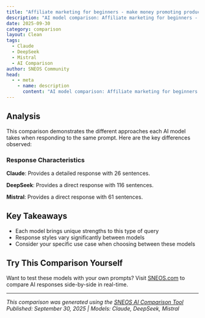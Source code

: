 ```yaml
---
title: "Affiliate marketing for beginners - make money promoting products"
description: "AI model comparison: Affiliate marketing for beginners - make money promoting products..."
date: 2025-09-30
category: comparison
layout: Clean
tags:
  - Claude
  - DeepSeek
  - Mistral
  - AI Comparison
author: SNEOS Community
head:
  - - meta
    - name: description
      content: "AI model comparison: Affiliate marketing for beginners - make money promoting products..."
---
```


<ChatComparison
  title="Affiliate marketing for beginners - make money promoting products"
  prompt="Affiliate marketing for beginners - make money promoting products"
  :responses='{
    "Claude": "# Affiliate Marketing for Beginners: Complete Getting Started Guide\n\n## What is Affiliate Marketing?\n\nAffiliate marketing is a performance-based marketing strategy where you earn commissions by promoting other companies\u0027 products or services. When someone purchases through your unique affiliate link, you receive a percentage of the sale.\n\n## How It Works\n\n1. **Join an affiliate program** (Amazon Associates, ShareASale, etc.)\n2. **Get your unique affiliate links** for products you want to promote\n3. **Share these links** through your chosen channels\n4. **Earn commissions** when people buy through your links\n\n## Getting Started Steps\n\n### 1. Choose Your Niche\n- Pick something you\u0027re passionate about or knowledgeable in\n- Research market demand and competition\n- Consider profitability (commission rates, product prices)\n\n### 2. Select Your Platform\n**Popular options:**\n- **Blog/Website**: Best for long-term success\n- **YouTube**: Great for product reviews and tutorials\n- **Social Media**: Instagram, TikTok, Pinterest\n- **Email Marketing**: High conversion rates\n- **Podcasting**: Growing audience engagement\n\n### 3. Find Affiliate Programs\n**Beginner-friendly networks:**\n- Amazon Associates (low commissions but high trust)\n- ShareASale\n- CJ Affiliate (Commission Junction)\n- ClickBank (digital products)\n- Individual company programs\n\n### 4. Create Quality Content\n- **Product reviews**: Honest, detailed assessments\n- **How-to guides**: Show products in action\n- **Comparison posts**: Help users choose between options\n- **Best-of lists**: Curated recommendations\n\n## Best Practices for Success\n\n### Content Strategy\n- **Be authentic**: Only promote products you believe in\n- **Provide value**: Help your audience solve problems\n- **Be transparent**: Always disclose affiliate relationships\n- **Focus on benefits**: Explain how products help users\n\n### Building Trust\n- Test products when possible\n- Include both pros and cons in reviews\n- Share personal experiences\n- Respond to audience questions\n\n### SEO and Traffic\n- Research keywords your audience searches for\n- Create content around buyer intent keywords\n- Build backlinks to your content\n- Optimize for mobile devices\n\n## Common Beginner Mistakes to Avoid\n\n1. **Promoting too many products** at once\n2. **Focusing only on high-commission items** (vs. what your audience needs)\n3. **Not disclosing affiliate relationships** (legal requirement)\n4. **Expecting quick results** (success takes time)\n5. **Ignoring analytics** and not tracking what works\n6. **Creating thin, promotional content** without value\n\n## Revenue Expectations\n\n**Realistic timeline:**\n- **Months 1-3**: $0-$100 (learning and building)\n- **Months 6-12**: $100-$1,000 (if consistent)\n- **Year 2\u002B**: $1,000\u002B (with established audience)\n\n**Factors affecting earnings:**\n- Niche selection\n- Content quality\n- Audience size and engagement\n- Commission rates\n- Conversion optimization\n\n## Legal Requirements\n\n- **FTC disclosure**: Must clearly state affiliate relationships\n- **Tax obligations**: Report earnings to tax authorities\n- **Platform compliance**: Follow rules of social media platforms\n- **International laws**: Consider GDPR if targeting EU audiences\n\n## Tools to Get Started\n\n**Free tools:**\n- Google Analytics (track website traffic)\n- Google Keyword Planner (keyword research)\n- Canva (create graphics)\n- Hootsuite (social media scheduling)\n\n**Paid tools (optional):**\n- Ahrefs/SEMrush (advanced SEO)\n- ConvertKit (email marketing)\n- ThirstyAffiliates (link management)\n\n## Quick Start Action Plan\n\n1. **Week 1**: Choose your niche and research affiliate programs\n2. **Week 2**: Set up your platform (blog, YouTube channel, etc.)\n3. **Week 3**: Apply to 2-3 affiliate programs\n4. **Week 4**: Create your first piece of content\n5. **Month 2**: Publish consistently and analyze what works\n6. **Month 3\u002B**: Scale successful content and optimize conversions\n\n## Key Success Principles\n\n- **Patience**: Building an audience takes time\n- **Consistency**: Regular content creation is crucial\n- **Value-first**: Always prioritize helping your audience\n- **Continuous learning**: Stay updated on trends and techniques\n- **Authenticity**: Build genuine relationships with your audience\n\nRemember, successful affiliate marketing",
    "DeepSeek": "Of course! This is a fantastic guide for anyone starting their affiliate marketing journey. Let\u0027s break it down into a clear, actionable roadmap.\n\n### What is Affiliate Marketing? (The Simple Analogy)\n\nImagine you tell a friend about an amazing new coffee maker you bought, and they go out and buy one because of your recommendation. Affiliate marketing is the digital version of that.\n\n*   **You (The Affiliate):** The recommender.\n*   **The Company (The Merchant):** The one who makes the coffee maker.\n*   **The Customer:** Your friend (or your audience).\n*   **The Affiliate Link:** Your unique \u0022recommendation code.\u0022 When someone buys through your link, the company knows it came from you and pays you a commission.\n\nIt\u0027s a win-win-win: the customer finds a great product, the company gets a sale, and you get paid for your influence.\n\n---\n\n### The Step-by-Step Beginner\u0027s Roadmap\n\nHere\u2019s how you can start from zero and build a sustainable income stream.\n\n#### Step 1: Choose Your Niche (Your Corner of the Internet)\n\nYour niche is the specific topic you\u0027ll focus on. **This is the most important decision you\u0027ll make.** Don\u0027t be too broad (\u0022fitness\u0022) and don\u0027t be too narrow (\u0022yoga for left-handed accountants\u0022).\n\n*   **The Golden Rule:** Choose a niche you are genuinely interested in or have some knowledge about. You\u0027ll be creating a lot of content about it, so passion is fuel.\n*   **Profitable Niche Ideas for Beginners:**\n    *   **Health \u0026 Wellness:** Home workouts, mental health, healthy cooking, supplements.\n    *   **Personal Finance:** Budgeting apps, investing for beginners, credit card rewards.\n    *   **Technology:** Software reviews, laptop buying guides, smartphone accessories.\n    *   **Home \u0026 DIY:** Gardening, home organization, kitchen gadgets.\n    *   **Hobbies:** Photography, gaming, knitting, camping gear.\n\n#### Step 2: Find Affiliate Programs \u0026 Products to Promote\n\nOnce you have a niche, it\u0027s time to find products that your future audience would love.\n\n*   **Affiliate Networks (The Best Place to Start):** These are massive marketplaces that connect affiliates with thousands of merchants.\n    *   **Amazon Associates:** The most beginner-friendly. Huge product selection, but commissions are relatively low. Perfect for learning.\n    *   **ShareASale:** A massive network with thousands of merchants across all niches.\n    *   **CJ Affiliate (formerly Commission Junction):** Another huge network with many big brands.\n    *   **ClickBank:** Best for digital products (e-books, courses, software) which often have very high commission rates (50-75%).\n*   **Direct Merchant Programs:** Many companies (like Shopify, Semrush, or Bluehost) run their own affiliate programs. You apply directly on their website.\n\n**Pro Tip:** When choosing a product, always ask: **\u0022Does this solve a problem or provide real value for my audience?\u0022** Never promote something just for the commission.\n\n#### Step 3: Build Your Platform (Your \u0022Home Base\u0022)\n\nYou need a place to share your recommendations. This is your platform, and it\u0027s where you\u0027ll build trust.\n\n*   **A Blog (Highly Recommended):** The classic method. You can write detailed reviews, \u0022best of\u0022 lists, and how-to guides. Use WordPress.org (with a hosting provider like Bluehost or SiteGround) for maximum flexibility.\n*   **A YouTube Channel:** Great if you\u0027re comfortable on camera. You can create unboxing videos, tutorials, and product comparisons.\n*   **Social Media (Instagram, TikTok, Pinterest, X/Twitter):** Good for driving traffic, but it\u0027s hard to build a sustainable business *solely* on someone else\u0027s platform. Use it to support your blog or YouTube channel.\n*   **An Email List (Non-Negotiable!):** This is your most valuable asset. Your email subscribers are *your* audience, not YouTube\u0027s or Facebook\u0027s. Use a service like ConvertKit, MailerLite, or AWeber to start collecting emails from day one.\n\n#### Step 4: Create Valuable Content (The Heart of It All)\n\nNobody clicks on a link that just says \u0022Buy this.\u0022 You have to provide value first.\n\n*   **Solve Problems:** Create content that answers questions your audience is searching for.\n    *   *Example:* \u0022Best Budget Laptops for Students in 2024\u0022\n*   **Be Authentic:** Give honest reviews. Mention both the pros AND the cons. Trust is your most valuable currency.\n*   **Content Formats That Work:**\n    *   **Product Reviews:** In-depth looks at a single product.\n    *   **\u0022Best X for Y\u0022 Lists:** \u0022The 5 Best Blenders for Smoothies.\u0022\n    *   **How-To Guides \u0026 Tutorials:** \u0022How to Start a Blog with Bluehost.\u0022 (You can then affiliate link to Bluehost).\n    *   **Unboxing Videos:** Showing the actual product experience.\n\n#### Step 5: Get Traffic (The Fuel)\n\nIf no one sees your content, you won\u0027t make any sales.\n\n*   **SEO (Search Engine Optimization):** The #1 long-term strategy. This is the process of optimizing your content so that it ranks high in Google search results. This brings free, consistent traffic for months and years.\n*   **Pinterest:** Excellent for niches like DIY, fashion, food, and home decor. It acts as a visual search engine.\n*   **Social Media:** Share your content on relevant Facebook groups, subreddits, and Instagram/TikTok accounts. **Don\u0027t just spam your link; be a helpful member of the community.**\n\n#### Step 6: Analyze and Improve\n\nUse the analytics dashboard in your affiliate network and Google Analytics to see what\u0027s working.\n*   Which content is getting the most clicks?\n*   Which products are converting into sales?\n*   Where is your traffic coming from?\n\nDouble down on what works and stop wasting time on what doesn\u0027t.\n\n---\n\n### How You Actually Get Paid\n\n*   **Commission Types:**\n    *   **Percentage of Sale:** You earn a % of the product\u0027s price (e.g., 5% of a $100 product = $5).\n    *   **Fixed Bounty:** You earn a fixed amount for a specific action (e.g., $50 for every person who signs up for a software trial).\n*   **Payment Threshold:** Most networks have a minimum amount you must earn before they pay you (e.g., $50 or $100).\n*   **Cookie Duration:** This is crucial. A \u0022cookie\u0022 is placed in the user\u0027s browser when they click your link. If they buy within the cookie duration (e.g., 30 days), you still get the commission, even if they don\u0027t buy immediately.\n\n---\n\n### Common Beginner Mistakes to AVOID\n\n1.  **Spamming Your Links:** This will destroy your reputation and get you banned. Provide value first.\n2.  **Promoting Too Many Products:** Start with a handful of high-quality, relevant products. Don\u0027t overwhelm your audience.\n3.  **Quitting Too Early:** Affiliate marketing is not a \u0022get rich quick\u0022 scheme. It takes 6-12 months of consistent work to see significant results. Be patient.\n4.  **Not Disclosing:** By law (like the FTC in the US), you must tell your audience that you use affiliate links and may earn a commission. It builds trust and keeps you compliant.\n\n### Your First Week Action Plan\n\n1.  **Day 1:** Brainstorm and choose your niche.\n2.  **Day 2:** Research 3-5 affiliate programs in that niche and sign up for one (start with Amazon Associates or ShareASale).\n3.  **Day 3:** Set up a simple blog (e.g., with WordPress) or a social media profile dedicated to your niche.\n4.  **Day 4-5:** Write your first piece of content\u2014a \u0022Beginner\u0027s Guide\u0022 or a \u0022Best [Product Type]\u0022 list for your niche. Include your affiliate links naturally.\n5.  **Day 6-7:** Share your content in one relevant online community (like a Facebook group or subreddit) and start learning about SEO.\n\nAffiliate marketing is a marathon, not a sprint. Focus on building a real audience, providing insane value, and building trust. The money will follow. Good luck",
    "Mistral": "Affiliate marketing is a popular way for beginners to start making money online by promoting products. Here\u0027s a step-by-step guide to help you get started:\n\n### 1. Understand the Basics\nAffiliate marketing involves promoting someone else\u0027s (or your own) products and earning a commission if people end up buying thanks to your marketing. It\u0027s based on revenue sharing.\n\n### 2. Choose a Niche\nSelect a niche that you are passionate about and have some knowledge in. This could be anything from fitness and health to technology and finance. Choosing a niche you are interested in will make it easier to create content and engage with your audience.\n\n### 3. Research Affiliate Programs\nFind affiliate programs that align with your niche. Some popular affiliate networks include:\n- **Amazon Associates**: Great for a wide range of products.\n- **ClickBank**: Known for digital products.\n- **CJ Affiliate**: Offers a variety of products and services.\n- **ShareASale**: Another diverse platform.\n- **Rakuten Marketing**: Good for physical products.\n\n### 4. Build a Platform\nYou need a platform to promote your affiliate products. Common platforms include:\n- **Blog**: Create a blog using platforms like WordPress.\n- **YouTube Channel**: Share reviews, tutorials, and unboxing videos.\n- **Social Media**: Use Instagram, Facebook, Twitter, or Pinterest.\n- **Email Marketing**: Build an email list and send newsletters.\n\n### 5. Create Quality Content\nProduce high-quality content that provides value to your audience. This could be blog posts, videos, social media posts, or email newsletters. Make sure your content is engaging, informative, and relevant to your niche.\n\n### 6. Promote Affiliate Products\nIntegrate affiliate links into your content naturally. Here are some tips:\n- **Product Reviews**: Write detailed reviews of products you recommend.\n- **Tutorials**: Create how-to guides that include affiliate links.\n- **Comparison Posts**: Compare different products and include affiliate links.\n- **Email Campaigns**: Send promotional emails with affiliate links.\n\n### 7. Drive Traffic\nTo make money, you need to drive traffic to your platform. Here are some strategies:\n- **SEO**: Optimize your content for search engines to attract organic traffic.\n- **Social Media**: Share your content on social media platforms.\n- **Paid Advertising**: Use Google Ads, Facebook Ads, or other paid advertising methods.\n- **Guest Blogging**: Write guest posts on other blogs to drive traffic back to your site.\n\n### 8. Build an Email List\nCollect email addresses from your visitors and send them regular updates and promotions. Email marketing is a powerful tool for affiliate marketing.\n\n### 9. Track and Analyze\nUse analytics tools to track your performance. Google Analytics, for example, can help you understand where your traffic is coming from and how well your affiliate links are performing.\n\n### 10. Stay Legal and Ethical\n- **Disclosure**: Always disclose your affiliate relationships to your audience.\n- **Honesty**: Be honest in your reviews and recommendations.\n- **Compliance**: Ensure you comply with all relevant laws and regulations, such as the FTC guidelines.\n\n### 11. Continuously Improve\nAffiliate marketing is an ongoing process. Keep learning, experimenting, and improving your strategies. Stay updated with industry trends and best practices.\n\n### Tools and Resources\n- **Keyword Research Tools**: Ahrefs, SEMrush, Google Keyword Planner.\n- **Content Creation Tools**: Canva, Adobe Creative Suite, Grammarly.\n- **Email Marketing Tools**: Mailchimp, ConvertKit, AWeber.\n- **Analytics Tools**: Google Analytics, Hotjar.\n\n### Final Tips\n- **Patience**: Success in affiliate marketing takes time. Be patient and persistent.\n- **Consistency**: Regularly create and publish content to keep your audience engaged.\n- **Engagement**: Interact with your audience through comments, social media, and emails.\n\nBy following these steps, you can start your journey in affiliate marketing and begin earning money by promoting products you believe in. Good luck!"
  }'
  published-date="22:46"
/>

## Analysis

This comparison demonstrates the different approaches each AI model takes when responding to the same prompt. Here are the key differences observed:

### Response Characteristics

**Claude**: Provides a detailed response with 26 sentences. 

**DeepSeek**: Provides a direct response with 116 sentences. 

**Mistral**: Provides a direct response with 61 sentences. 

## Key Takeaways

- Each model brings unique strengths to this type of query
- Response styles vary significantly between models
- Consider your specific use case when choosing between these models

## Try This Comparison Yourself

Want to test these models with your own prompts? Visit [SNEOS.com](https://sneos.com) to compare AI responses side-by-side in real-time.

---

*This comparison was generated using the [SNEOS AI Comparison Tool](https://sneos.com)*
*Published: September 30, 2025 | Models: Claude, DeepSeek, Mistral*
